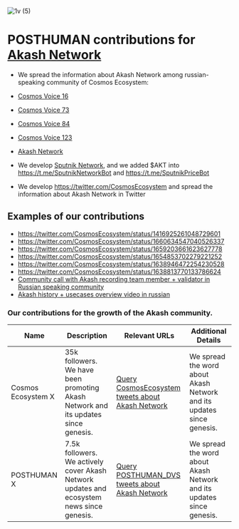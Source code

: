 ![1v (5)](https://github.com/Validator-POSTHUMAN/contributions/assets/92199696/ab385f5e-bfa1-41f5-8a9d-4c7d928bc7c2)
# POSTHUMAN contributions for [Akash Network](https://akash.network/)

- We spread the information about Akash Network among russian-speaking community of Cosmos Ecosystem: 
- [Cosmos Voice 16](https://youtu.be/6EeWafRlm-I) 
- [Cosmos Voice 73](https://youtu.be/Z6EyoK5vJcg)
- [Cosmos Voice 84](https://www.youtube.com/watch?v=yNJDsyL4yU0)
- [Cosmos Voice 123](https://www.youtube.com/watch?v=68Ijtt_wXkw)
- [Akash Network](https://www.youtube.com/watch?v=Zi3NBSPf8fU)

- We develop [Sputnik Network](https://sputnik.exchange/), and we added $AKT into https://t.me/SputnikNetworkBot and https://t.me/SputnikPriceBot
- We develop https://twitter.com/CosmosEcosystem and spread the information about Akash Network in Twitter

## Examples of our contributions

- https://twitter.com/CosmosEcosystem/status/1416925261048729601
- https://twitter.com/CosmosEcosystem/status/1660634547040526337
- https://twitter.com/CosmosEcosystem/status/1659203661623627778
- https://twitter.com/CosmosEcosystem/status/1654853702279221252
- https://twitter.com/CosmosEcosystem/status/1638946472254230528
- https://twitter.com/CosmosEcosystem/status/1638813770133786624
- [Community call with Akash recording team member + validator in Russian speaking community](https://youtu.be/68Ijtt_wXkw)
- [Akash history + usecases overview video in russian](https://youtu.be/Zi3NBSPf8fU)

### Our contributions for the growth of the Akash community.

| Name               | Description                                              | Relevant URLs                                                                                      | Additional Details                                          |
|--------------------|-----------------------------------------------------------|---------------------------------------------------------------------------------------------------|--------------------------------------------------------------|
| Cosmos Ecosystem X | 35k followers. We have been promoting Akash Network and its updates since genesis. | [Query CosmosEcosystem tweets about Akash Network](https://x.com/search?q=from%3ACosmosEcosystem%20(Akash%20OR%20akashnet_)&src=typed_query&f=live) | We spread the word about Akash Network and its updates since genesis. |
| POSTHUMAN X        | 7.5k followers. We actively cover Akash Network updates and ecosystem news since genesis. | [Query POSTHUMAN_DVS tweets about Akash Network](https://x.com/search?q=from%3APOSTHUMAN_DVS%20(Akash%20OR%20akashnet_)&src=typed_query&f=live) | We spread the word about Akash Network and its updates since genesis. |
